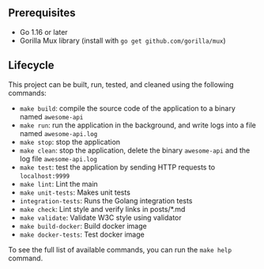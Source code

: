 ## Prerequisites
- Go 1.16 or later
- Gorilla Mux library (install with `go get github.com/gorilla/mux`)

## Lifecycle

This project can be built, run, tested, and cleaned using the following commands:

- `make build`: compile the source code of the application to a binary named `awesome-api`
- `make run`: run the application in the background, and write logs into a file named `awesome-api.log`
- `make stop`: stop the application
- `make clean`: stop the application, delete the binary `awesome-api` and the log file `awesome-api.log`
- `make test`: test the application by sending HTTP requests to `localhost:9999`
- `make lint`: Lint the main
- `make unit-tests`: Makes unit tests
- `integration-tests`: Runs the Golang integration tests
- `make check`: Lint style and verify links in posts/*.md
- `make validate`: Validate W3C style using validator
- `make build-docker`: Build docker image
- `make docker-tests`: Test docker image

To see the full list of available commands, you can run the `make help` command. 
